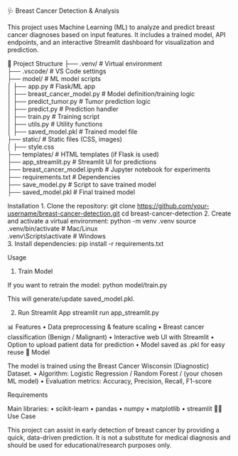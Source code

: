 🩺 Breast Cancer Detection & Analysis

This project uses Machine Learning (ML) to analyze and predict breast cancer diagnoses based on input features. It includes a trained model, API endpoints, and an interactive Streamlit dashboard for visualization and prediction.

📂 Project Structure
├── .venv/                 # Virtual environment  
├── .vscode/               # VS Code settings  
├── model/                 # ML model scripts  
│   ├── app.py             # Flask/ML app  
│   ├── breast_cancer_model.py  # Model definition/training logic  
│   ├── predict_tumor.py   # Tumor prediction logic  
│   ├── predict.py         # Prediction handler  
│   ├── train.py           # Training script  
│   ├── utils.py           # Utility functions  
│   ├── saved_model.pkl    # Trained model file  
├── static/                # Static files (CSS, images)  
│   ├── style.css  
├── templates/             # HTML templates (if Flask is used)  
├── app_streamlit.py       # Streamlit UI for predictions  
├── breast_cancer_model.ipynb # Jupyter notebook for experiments  
├── requirements.txt       # Dependencies  
├── save_model.py          # Script to save trained model  
├── saved_model.pkl        # Final trained model  

 Installation
	1.	Clone the repository:
 git clone https://github.com/your-username/breast-cancer-detection.git
cd breast-cancer-detection
	2.	Create and activate a virtual environment:
 python -m venv .venv
source .venv/bin/activate   # Mac/Linux  
.venv\Scripts\activate      # Windows  
3.	Install dependencies:
pip install -r requirements.txt

Usage

1. Train Model

If you want to retrain the model:
python model/train.py

This will generate/update saved_model.pkl.

2. Run Streamlit App
streamlit run app_streamlit.py

📊 Features
	•	Data preprocessing & feature scaling
	•	Breast cancer classification (Benign / Malignant)
	•	Interactive web UI with Streamlit
	•	Option to upload patient data for prediction
	•	Model saved as .pkl for easy reuse
🧠 Model

The model is trained using the Breast Cancer Wisconsin (Diagnostic) Dataset.
	•	Algorithm: Logistic Regression / Random Forest / (your chosen ML model)
	•	Evaluation metrics: Accuracy, Precision, Recall, F1-score

 Requirements

Main libraries:
	•	scikit-learn
	•	pandas
	•	numpy
	•	matplotlib
	•	streamlit
👩‍⚕️ Use Case

This project can assist in early detection of breast cancer by providing a quick, data-driven prediction. It is not a substitute for medical diagnosis and should be used for educational/research purposes only.
